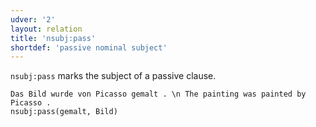 ```yaml
---
udver: '2'
layout: relation
title: 'nsubj:pass'
shortdef: 'passive nominal subject'
---
```


`nsubj:pass` marks the subject of a passive clause.

~~~ sdparse
Das Bild wurde von Picasso gemalt . \n The painting was painted by Picasso .
nsubj:pass(gemalt, Bild)
~~~

<!-- Interlanguage links updated So kvě 14 19:03:55 CEST 2022 -->
